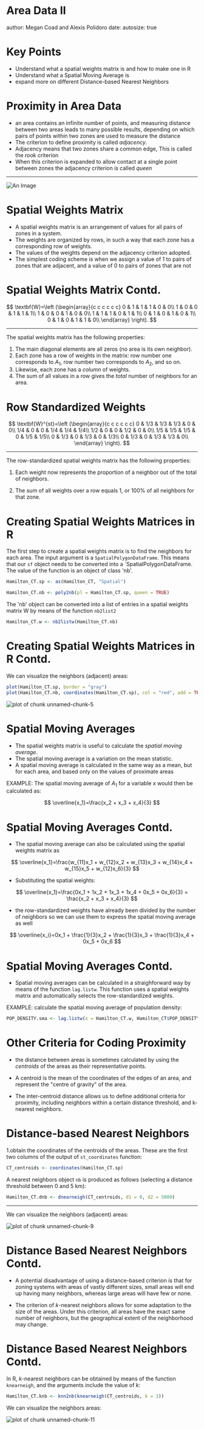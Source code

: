 Area Data II
========================================================
author: Megan Coad and Alexis Polidoro
date: 
autosize: true


Key Points
========================================================

- Understand what a spatial weights matrix is and how to make one in R
- Understand what a Spatial Moving Average is
- expand more on different Distance-based Nearest Neighbors 



Proximity in Area Data 
========================================================



- an area contains an infinite number of points, and measuring distance between two areas leads to many possible results, depending on which pairs of points within two zones are used to measure the distance
- The criterion to define proximity is called _adjacency_. 
- Adjacency means that two zones share a common edge, This is  called the _rook_ criterion
- When this criterion is expanded to allow contact at a single point between zones the adjacency criterion is called _queen_

***


![An Image](Area_Data_II_Figure_1.JPG)


Spatial Weights Matrix 
========================================================
- A spatial weights matrix is an arrangement of values for all pairs of zones in a system.
- The weights are organized by rows, in such a way that each zone has a corresponding row of weights.
- The values of the weights depend on the adjacency criterion adopted. 
- The simplest coding scheme is when we assign a value of 1 to pairs of zones that are adjacent, and a value of 0 to pairs of zones that are not


Spatial Weights Matrix Contd. 
========================================================

$$
\textbf{W}=\left (\begin{array}{c c c c c c}
0 & 1 & 1 & 1 & 0 & 0\\
1 & 0 & 0 & 1 & 1 & 1\\
1 & 0 & 0 & 1 & 0 & 0\\
1 & 1 & 1 & 0 & 1 & 1\\
0 & 1 & 0 & 1 & 0 & 1\\
0 & 1 & 0 & 1 & 1 & 0\\
\end{array} \right).
$$

***

The spatial weights matrix has the following properties:

1. The main diagonal elements are all zeros (no area is its own neighbor).
2. Each zone has a row of weights in the matrix: row number one corresponds to $A_1$, row number two corresponds to $A_2$, and so on.
3. Likewise, each zone has a _column_ of weights.
4. The sum of all values in a row gives the _total_ number of neighbors for an area.


Row Standardized Weights 
========================================================
$$
\textbf{W}^{st}=\left (\begin{array}{c c c c c c}
0 & 1/3 & 1/3 & 1/3 & 0 & 0\\
1/4 & 0 & 0 & 1/4 & 1/4 & 1/4\\
1/2 & 0 & 0 & 1/2 & 0 & 0\\
1/5 & 1/5 & 1/5 & 0 & 1/5 & 1/5\\
0 & 1/3 & 0 & 1/3 & 0 & 1/3\\
0 & 1/3 & 0 & 1/3 & 1/3 & 0\\
\end{array} \right).
$$

***

The row-standardized spatial weights matrix has the following properties:

1. Each weight now represents the proportion of a neighbor out of the total of neighbors.

2. The sum of all weights over a row equals 1, or 100% of all neighbors for that zone.


Creating Spatial Weights Matrices in R
========================================================

 The first step to create a spatial weights matrix is to find the neighbors for each area. The input argument is a `SpatialPolygonDataFrame`. This means that our `sf` object needs to be converted into a `SpatialPolygonDataFrame. The value of the function is an object of class 'nb'. 

```r
Hamilton_CT.sp <- as(Hamilton_CT, "Spatial")
```


```r
Hamilton_CT.nb <- poly2nb(pl = Hamilton_CT.sp, queen = TRUE)
```

The 'nb' object can be converted into a list of entries in a spatial weights matrix W by means of the function `nb2list2`

```r
Hamilton_CT.w <- nb2listw(Hamilton_CT.nb)
```


Creating Spatial Weights Matrices in R Contd. 
========================================================
We can visualize the neighbors (adjacent) areas:

```r
plot(Hamilton_CT.sp, border = "gray")
plot(Hamilton_CT.nb, coordinates(Hamilton_CT.sp), col = "red", add = TRUE)
```

![plot of chunk unnamed-chunk-5](20-Area-Data-II-Slides-figure/unnamed-chunk-5-1.png)



Spatial Moving Averages
========================================================

- The spatial weights matrix  is useful to calculate the _spatial moving average_.
- The spatial moving average is a variation on the mean statistic.
- A spatial moving average is calculated in the same way as a mean, but for each area, and based only on the values of proximate areas


EXAMPLE: The spatial moving average of $A_1$ for a variable $x$ would then be calculated as:

$$
\overline{x_1}=\frac{x_2 + x_3 + x_4}{3}
$$


Spatial Moving Averages Contd. 
========================================================

- The spatial moving average can also be calculated using the spatial weights matrix as


$$
\overline{x_1}=\frac{w_{11}x_1 + w_{12}x_2 + w_{13}x_3 + w_{14}x_4 + w_{15}x_5 + w_{12}x_6}{3}
$$


- Substituting the spatial weights:


$$
\overline{x_1}=\frac{0x_1 + 1x_2 + 1x_3 + 1x_4 + 0x_5 + 0x_6}{3} = \frac{x_2 + x_3 + x_4}{3}
$$

- the row-standardized weights have already been divided by the number of neighbors so we can use them to express the spatial moving average as well

$$
\overline{x_i}=0x_1 + \frac{1}{3}x_2 + \frac{1}{3}x_3 + \frac{1}{3}x_4 + 0x_5 + 0x_6
$$




Spatial Moving Averages Contd. 
========================================================

- Spatial moving averages can be calculated in a straighforward way by means of the function `lag.listw`. This function uses a spatial weights matrix and automatically selects the row-standardized weights.

EXAMPLE: calculate the spatial moving average of population density:

```r
POP_DENSITY.sma <- lag.listw(x = Hamilton_CT.w, Hamilton_CT$POP_DENSITY)
```



Other Criteria for Coding Proximity
========================================================

- the distance between areas is sometimes calculated by using the _centroids_ of the areas as their representative points.
- A centroid is  the mean of the coordinates of the edges of an area, and represent the "centre of gravity" of the area.

- The inter-centroid distance allows us to define additional criteria for proximity, including neighbors within a certain distance threshold, and k-nearest neighbors.




Distance-based Nearest Neighbors 
========================================================
1.obtain the coordinates of the centroids of the areas. These are the first two columns of the output of `st_coordinates` function:

```r
CT_centroids <- coordinates(Hamilton_CT.sp)
```

A nearest neighbors object `nb` is produced as follows (selecting a distance threshold between 0 and 5 km):

```r
Hamilton_CT.dnb <- dnearneigh(CT_centroids, d1 = 0, d2 = 5000)
```
***

We can visualize the neighbors (adjacent) areas:

![plot of chunk unnamed-chunk-9](20-Area-Data-II-Slides-figure/unnamed-chunk-9-1.png)



Distance Based Nearest Neighbors Contd. 
========================================================
- A potential disadvantage of using a distance-based criterion is that for zoning systems with areas of vastly different sizes, small areas will end up having many neighbors, whereas large areas will have few or none.

- The criterion of $k$-nearest neighbors allows for some adaptation to the size of the areas. Under this criterion, all areas have the exact same number of neighbors, but the geographical extent of the neighborhood may change.

Distance Based Nearest Neighbors Contd.
=======================================================


In R, $k$-nearest neighbors can be obtained by means of the function `knearneigh`, and the arguments include the value of $k$:

```r
Hamilton_CT.knb <- knn2nb(knearneigh(CT_centroids, k = 3))
```

We can visualize the neighbors areas:

![plot of chunk unnamed-chunk-11](20-Area-Data-II-Slides-figure/unnamed-chunk-11-1.png)

